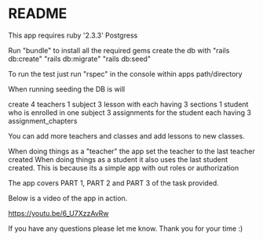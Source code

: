 # README

This app requires 
ruby '2.3.3'
Postgress

Run "bundle" to install all the required gems
create the db with
"rails db:create"
"rails db:migrate" 
"rails db:seed"

To run the test just run "rspec" in the console within apps path/directory


When running seeding the DB is will 

create 4 teachers
1 subject
3 lesson with each having 3 sections
1 student who is enrolled in one subject
3 assignments for the student each having 3 assignment_chapters

You can add more teachers and classes and add lessons to new classes.


When doing things as a "teacher" the app set the teacher to the last teacher created
When doing things as a student it also uses the last student created. This is because its a simple app with out roles or authorization


The app covers PART 1, PART 2 and PART 3 of the task provided. 


Below is a video of the app in action. 

https://youtu.be/6_U7XzzAvRw

If you have any questions please let me know. Thank you for your time :)





